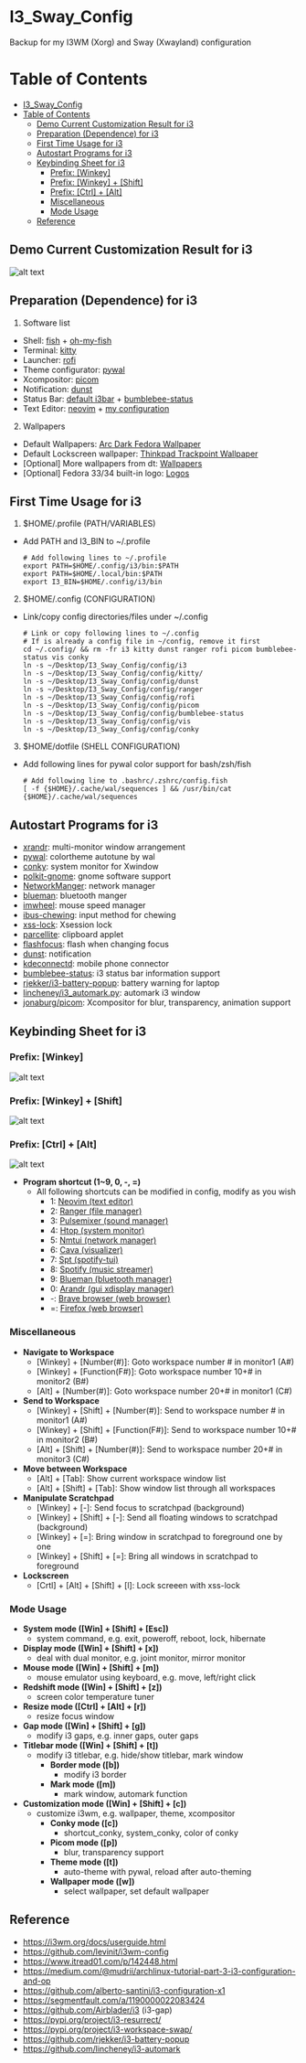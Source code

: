 # I3_Sway_Config
Backup for my I3WM (Xorg) and Sway (Xwayland) configuration

Table of Contents
=================

* [I3_Sway_Config](#i3_sway_config)
* [Table of Contents](#table-of-contents)
   * [Demo Current Customization Result for i3](#demo-current-customization-result-for-i3)
   * [Preparation (Dependence) for i3](#preparation-dependence-for-i3)
   * [First Time Usage for i3](#first-time-usage-for-i3)
   * [Autostart Programs for i3](#autostart-programs-for-i3)
   * [Keybinding Sheet for i3](#keybinding-sheet-for-i3)
      * [Prefix: [Winkey]](#prefix-winkey)
      * [Prefix: [Winkey] + [Shift]](#prefix-winkey--shift)
      * [Prefix: [Ctrl] + [Alt]](#prefix-ctrl--alt)
      * [Miscellaneous](#miscellaneous)
      * [Mode Usage](#mode-usage)
   * [Reference](#reference)

## Demo Current Customization Result for i3
![alt text](./demo/MY_I3WM_WAL_DEMO_03.png "Title")

## Preparation (Dependence) for i3
1. Software list
- Shell: [fish](https://github.com/fish-shell/fish-shell) + [oh-my-fish](https://github.com/oh-my-fish/oh-my-fish)
- Terminal: [kitty](https://github.com/kovidgoyal/kitty)
- Launcher: [rofi](https://github.com/davatorium/rofi)
- Theme configurator: [pywal](https://github.com/dylanaraps/pywal)
- Xcompositor: [picom](https://github.com/jonaburg/picom)
- Notification: [dunst](https://github.com/dunst-project/dunst)
- Status Bar: [default i3bar](https://i3wm.org/docs/userguide.html#_configuring_i3bar) + [bumblebee-status](https://github.com/tobi-wan-kenobi/bumblebee-status)
- Text Editor: [neovim](https://github.com/neovim/neovim) + [my configuration](https://github.com/JordanWu1997/Vim_Tmux_Config)

2. Wallpapers
- Default Wallpapers: [Arc Dark Fedora Wallpaper](https://www.reddit.com/r/Fedora/comments/8zji6j/by_request_clean_and_simple_arc_dark_fedora/)
- Default Lockscreen wallpaper: [Thinkpad Trackpoint Wallpaper](https://www.wallpaperflare.com/thinkpad-lenovo-full-frame-close-up-no-people-pattern-indoors-wallpaper-hivip)
- [Optional] More wallpapers from dt: [Wallpapers](https://gitlab.com/dwt1/wallpapers)
- [Optional] Fedora 33/34 built-in logo: [Logos](https://en.wikipedia.org/wiki/Fedora_(operating_system))

## First Time Usage for i3
1. $HOME/.profile (PATH/VARIABLES)
- Add PATH and I3_BIN to ~/.profile
    ```
    # Add following lines to ~/.profile
    export PATH=$HOME/.config/i3/bin:$PATH
    export PATH=$HOME/.local/bin:$PATH
    export I3_BIN=$HOME/.config/i3/bin
    ```

2. $HOME/.config (CONFIGURATION)
- Link/copy config directories/files under ~/.config
    ```
    # Link or copy following lines to ~/.config
    # If is already a config file in ~/config, remove it first
    cd ~/.config/ && rm -fr i3 kitty dunst ranger rofi picom bumblebee-status vis conky
    ln -s ~/Desktop/I3_Sway_Config/config/i3
    ln -s ~/Desktop/I3_Sway_Config/config/kitty/
    ln -s ~/Desktop/I3_Sway_Config/config/dunst
    ln -s ~/Desktop/I3_Sway_Config/config/ranger
    ln -s ~/Desktop/I3_Sway_Config/config/rofi
    ln -s ~/Desktop/I3_Sway_Config/config/picom
    ln -s ~/Desktop/I3_Sway_Config/config/bumblebee-status
    ln -s ~/Desktop/I3_Sway_Config/config/vis
    ln -s ~/Desktop/I3_Sway_Config/config/conky
    ```

3. $HOME/dotfile (SHELL CONFIGURATION)
- Add following lines for pywal color support for bash/zsh/fish
    ```
    # Add following line to .bashrc/.zshrc/config.fish
    [ -f {$HOME}/.cache/wal/sequences ] && /usr/bin/cat {$HOME}/.cache/wal/sequences
    ```

## Autostart Programs for i3
- [xrandr](https://www.x.org/wiki/Projects/XRandR/): multi-monitor window arrangement
- [pywal](https://github.com/dylanaraps/pywal): colortheme autotune by wal
- [conky](https://github.com/brndnmtthws/conky): system monitor for Xwindow
- [polkit-gnome](https://fedora.pkgs.org/33/fedora-x86_64/polkit-gnome-0.106-0.7.20170423gita0763a2.fc33.x86_64.rpm.html): gnome software support
- [NetworkManger](https://fedoraproject.org/wiki/Tools/NetworkManager): network manager
- [blueman](https://fedoraproject.org/wiki/Features/Blueman): bluetooth manger
- [imwheel](http://imwheel.sourceforge.net/): mouse speed manager
- [ibus-chewing](https://github.com/definite/ibus-chewing): input method for chewing
- [xss-lock](https://bitbucket.org/raymonad/xss-lock/src/master/): Xsession lock
- [parcellite](https://github.com/rickyrockrat/parcellite): clipboard applet
- [flashfocus](https://github.com/fennerm/flashfocus): flash when changing focus
- [dunst](https://github.com/dunst-project/dunst): notification
- [kdeconnectd](https://community.kde.org/KDEConnect): mobile phone connector
- [bumblebee-status](https://github.com/tobi-wan-kenobi/bumblebee-status): i3 status bar information support
- [rjekker/i3-battery-popup](https://github.com/rjekker/i3-battery-popup): battery warning for laptop
- [lincheney/i3_automark.py](https://github.com/lincheney/i3-automark/blob/master/i3-automark.py): automark i3 window
- [jonaburg/picom](https://github.com/jonaburg/picom): Xcompositor for blur, transparency, animation support

## Keybinding Sheet for i3

### Prefix: [Winkey]
![alt text](./demo/Shortcut_Sheet/i3_shortcut_win.png "Title")

### Prefix: [Winkey] + [Shift]
![alt text](./demo/Shortcut_Sheet/i3_shortcut_win_shift.png "Title")

### Prefix: [Ctrl] + [Alt]
![alt text](./demo/Shortcut_Sheet/i3_shortcut_ctrl_alt.png "Title")
- __Program shortcut (1~9, 0, -, =)__
    - All following shortcuts can be modified in config, modify as you wish
        - 1: [Neovim (text editor)](https://neovim.io/)
        - 2: [Ranger (file manager)](https://github.com/ranger/ranger)
        - 3: [Pulsemixer (sound manager)](https://pypi.org/project/pulsemixer/)
        - 4: [Htop (system monitor)](https://htop.dev/)
        - 5: [Nmtui (network manager)](https://developer.gnome.org/NetworkManager/stable/nmtui.html)
        - 6: [Cava (visualizer)](https://github.com/karlstav/cava)
        - 7: [Spt (spotify-tui)](https://github.com/Rigellute/spotify-tui)
        - 8: [Spotify (music streamer)](https://flathub.org/apps/details/com.spotify.Client)
        - 9: [Blueman (bluetooth manager)](https://github.com/blueman-project/blueman)
        - 0: [Arandr (gui xdisplay manager)](https://christian.amsuess.com/tools/arandr/)
        - -: [Brave browser (web browser)](https://brave.com/)
        - =: [Firefox (web browser)](https://www.mozilla.org/en-US/firefox/)

### Miscellaneous
- __Navigate to Workspace__
    - [Winkey] + [Number(#)]:    Goto workspace number # in monitor1 (A#)
    - [Winkey] + [Function(F#)]: Goto workspace number 10+# in monitor2 (B#)
    - [Alt] + [Number(#)]:    Goto workspace number 20+# in monitor1 (C#)
- __Send to Workspace__
    - [Winkey] + [Shift] + [Number(#)]: Send to workspace number # in monitor1 (A#)
    - [Winkey] + [Shift] + [Function(F#)]: Send to workspace number 10+# in monitor2 (B#)
    - [Alt] + [Shift] + [Number(#)]: Send to workspace number 20+# in monitor3 (C#)
- __Move between Workspace__
    - [Alt] + [Tab]: Show current workspace window list
    - [Alt] + [Shift] + [Tab]: Show window list through all workspaces
- __Manipulate Scratchpad__
    - [Winkey] + [-]: Send focus to scratchpad (background)
    - [Winkey] + [Shift] + [-]: Send all floating windows to scratchpad (background)
    - [Winkey] + [=]: Bring window in scratchpad to foreground one by one
    - [Winkey] + [Shift] + [=]: Bring all windows in scratchpad to foreground
- __Lockscreen__
    - [Crtl] + [Alt] + [Shift] + [l]: Lock screeen with xss-lock

### Mode Usage
- __System mode ([Win] + [Shift] + [Esc])__
    - system command, e.g. exit, poweroff, reboot, lock, hibernate
- __Display mode ([Win] + [Shift] + [x])__
    - deal with dual monitor, e.g. joint monitor, mirror monitor
- __Mouse mode ([Win] + [Shift] + [m])__
    - mouse emulator using keyboard, e.g. move, left/right click
- __Redshift mode ([Win] + [Shift] + [z])__
    - screen color temperature tuner
- __Resize mode ([Ctrl] + [Alt] + [r])__
    - resize focus window
- __Gap mode ([Win] + [Shift] + [g])__
    - modify i3 gaps, e.g. inner gaps, outer gaps
- __Titlebar mode ([Win] + [Shift] + [t])__
    - modify i3 titlebar, e.g. hide/show titlebar, mark window
        - __Border mode ([b])__
            - modify i3 border
        - __Mark mode ([m])__
            - mark window, automark function
- __Customization mode ([Win] + [Shift] + [c])__
    - customize i3wm, e.g. wallpaper, theme, xcompositor
        - __Conky mode ([c])__
            - shortcut_conky, system_conky, color of conky
        - __Picom mode ([p])__
            - blur, transparency support
        - __Theme mode ([t])__
            - auto-theme with pywal, reload after auto-theming
        - __Wallpaper mode ([w])__
            - select wallpaper, set default wallpaper

## Reference
- https://i3wm.org/docs/userguide.html
- https://github.com/levinit/i3wm-config
- https://www.itread01.com/p/142448.html
- https://medium.com/@mudrii/archlinux-tutorial-part-3-i3-configuration-and-op
- https://github.com/alberto-santini/i3-configuration-x1
- https://segmentfault.com/a/1190000022083424
- https://github.com/Airblader/i3 (i3-gap)
- https://pypi.org/project/i3-resurrect/
- https://pypi.org/project/i3-workspace-swap/
- https://github.com/rjekker/i3-battery-popup
- https://github.com/lincheney/i3-automark
